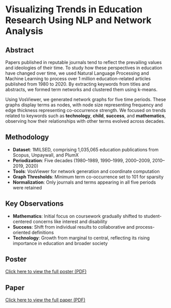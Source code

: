 # Visualizing Trends in Education Research Using NLP and Network Analysis

## Abstract

Papers published in reputable journals tend to reflect the prevailing values and ideologies of their time. To study how these perspectives in education have changed over time, we used Natural Language Processing and Machine Learning to process over 1 million education-related articles published from 1980 to 2020. By extracting keywords from titles and abstracts, we formed term networks and clustered them using k-means.

Using VosViewer, we generated network graphs for five time periods. These graphs display terms as nodes, with node size representing frequency and edge thickness representing co-occurrence strength. We focused on trends related to keywords such as **technology**, **child**, **success**, and **mathematics**, observing how their relationships with other terms evolved across decades.

## Methodology

- **Dataset**: 1MILSED, comprising 1,035,065 education publications from Scopus, Unpaywall, and PlumX
- **Periodization**: Five decades (1980–1989, 1990–1999, 2000–2009, 2010–2019, 2020)
- **Tools**: VosViewer for network generation and coordinate computation
- **Graph Thresholds**: Minimum term co-occurrence set to 101 for sparsity
- **Normalization**: Only journals and terms appearing in all five periods were retained

## Key Observations

- **Mathematics**: Initial focus on coursework gradually shifted to student-centered concerns like interest and disability
- **Success**: Shift from individual results to collaborative and process-oriented definitions
- **Technology**: Growth from marginal to central, reflecting its rising importance in education and broader society

## Poster

[Click here to view the full poster (PDF)](./poster.pdf)

## Paper

[Click here to view the full paper (PDF)](./BigDataEducation.pdf)



